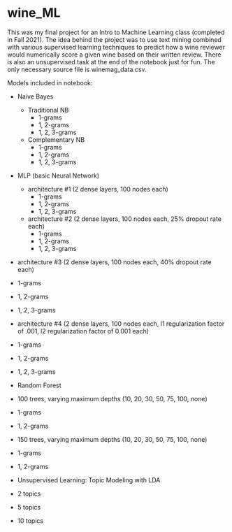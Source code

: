 # wine_ML

This was my final project for an Intro to Machine Learning class (completed in Fall 2021). The idea behind the project was to use text mining combined with various supervised learning techniques to predict how a wine reviewer would numerically score a given wine based on their written review. There is also an unsupervised task at the end of the notebook just for fun. The only necessary source file is winemag_data.csv.

Models included in notebook:
- Naive Bayes
  - Traditional NB
    - 1-grams
    - 1, 2-grams
    - 1, 2, 3-grams
  - Complementary NB
    - 1-grams
    - 1, 2-grams
    - 1, 2, 3-grams

- MLP (basic Neural Network)
  - architecture #1 (2 dense layers, 100 nodes each)
    - 1-grams
    - 1, 2-grams
    - 1, 2, 3-grams
  - architecture #2 (2 dense layers, 100 nodes each, 25% dropout rate each)
    - 1-grams
    - 1, 2-grams
    - 1, 2, 3-grams
- architecture #3 (2 dense layers, 100 nodes each, 40% dropout rate each)
- 1-grams
- 1, 2-grams
- 1, 2, 3-grams
- architecture #4 (2 dense layers, 100 nodes each, l1 regularization factor of .001, l2 regularization factor of 0.001 each)
- 1-grams
- 1, 2-grams
- 1, 2, 3-grams

- Random Forest
- 100 trees, varying maximum depths (10, 20, 30, 50, 75, 100, none)
- 1-grams
- 1, 2-grams
- 150 trees, varying maximum depths (10, 20, 30, 50, 75, 100, none)
- 1-grams
- 1, 2-grams

- Unsupervised Learning: Topic Modeling with LDA
- 2 topics
- 5 topics
- 10 topics

